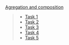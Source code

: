 [Agregation and composition](https://github.com/9bagel/epam_training/tree/master/src/com/epam/programming_with_classes/agregation_and_composition)
>- [Task 1](https://github.com/9bagel/epam_training/tree/master/src/com/epam/programming_with_classes/agregation_and_composition/task_1)
>- [Task 2](https://github.com/9bagel/epam_training/tree/master/src/com/epam/programming_with_classes/agregation_and_composition/vehicle)
>- [Task 3](https://github.com/9bagel/epam_training/tree/master/src/com/epam/programming_with_classes/agregation_and_composition/state)
>- [Task 4](https://github.com/9bagel/epam_training/tree/master/src/com/epam/programming_with_classes/agregation_and_composition/customer)
>- [Task 5](https://github.com/9bagel/epam_training/tree/master/src/com/epam/programming_with_classes/agregation_and_composition/travel)
